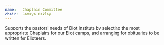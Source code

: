 ```yaml
---
name:   Chaplain Committee
chair:  Samaya Oakley
---
```


Supports the pastoral needs of Eliot Institute by selecting the 
most appropriate Chaplains for our Eliot camps, and arranging for 
obituaries to be written for Elioteers.

